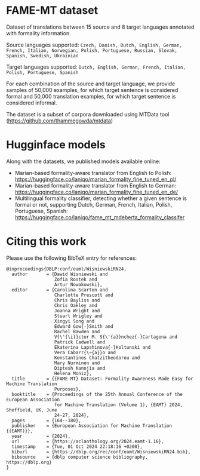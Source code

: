 # FAME-MT dataset
Dataset of translations between 15 source and 8 target languages annotated with formality information.

Source languages supported: `Czech, Danish, Dutch, English, German, French, Italian, Norwegian, Polish, Portuguese, Russian, Slovak, Spanish, Swedish, Ukrainian`

Target languages supported: `Dutch, English, German, French, Italian, Polish, Portuguese, Spanish`

For each combination of the source and target language, we provide samples of 50,000 examples, for which target sentence is considered formal and 50,000 translation examples, for which target sentence is considered informal.

The dataset is a subset of corpora downloaded using MTData tool (https://github.com/thammegowda/mtdata)

# Hugginface models
Along with the datasets, we published models available online:

- Marian-based formality-aware translator from English to Polish: https://huggingface.co/laniqo/marian_formality_fine_tuned_en_pl/
- Marian-based formality-aware translator from English to German: https://huggingface.co/laniqo/marian_formality_fine_tuned_en_de/
- Multilingual formality classifier, detecting whether a given sentence is formal or not, supporting Dutch, German, French, Italian, Polish, Portuguese, Spanish: https://huggingface.co/laniqo/fame_mt_mdeberta_formality_classifer

# Citing this work

Please use the following BibTeX entry for references:

```
@inproceedings{DBLP:conf/eamt/WisniewskiRN24,
  author       = {Dawid Wisniewski and
                  Zofia Rostek and
                  Artur Nowakowski},
  editor       = {Carolina Scarton and
                  Charlotte Prescott and
                  Chris Bayliss and
                  Chris Oakley and
                  Joanna Wright and
                  Stuart Wrigley and
                  Xingyi Song and
                  Edward Gow{-}Smith and
                  Rachel Bawden and
                  V{\'{\i}}ctor M. S{\'{a}}nchez{-}Cartagena and
                  Patrick Cadwell and
                  Ekaterina Lapshinova{-}Koltunski and
                  Vera Cabarr{\~{a}}o and
                  Konstantinos Chatzitheodorou and
                  Mary Nurminen and
                  Diptesh Kanojia and
                  Helena Moniz},
  title        = {{FAME-MT} Dataset: Formality Awareness Made Easy for Machine Translation
                  Purposes},
  booktitle    = {Proceedings of the 25th Annual Conference of the European Association
                  for Machine Translation (Volume 1), {EAMT} 2024, Sheffield, UK, June
                  24-27, 2024},
  pages        = {164--180},
  publisher    = {European Association for Machine Translation {(EAMT)}},
  year         = {2024},
  url          = {https://aclanthology.org/2024.eamt-1.16},
  timestamp    = {Tue, 01 Oct 2024 22:18:16 +0200},
  biburl       = {https://dblp.org/rec/conf/eamt/WisniewskiRN24.bib},
  bibsource    = {dblp computer science bibliography, https://dblp.org}
}
```


